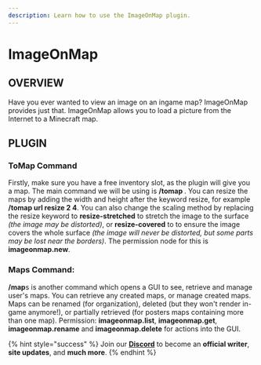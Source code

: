 ```yaml
---
description: Learn how to use the ImageOnMap plugin.
---
```


# ImageOnMap

## OVERVIEW

Have you ever wanted to view an image on an ingame map? ImageOnMap provides just that. ImageOnMap allows you to load a picture from the Internet to a Minecraft map.

## PLUGIN

### ToMap Command
Firstly, make sure you have a free inventory slot, as the plugin will give you a map.
The main command we will be using is **/tomap <url>**. You can resize the maps by adding the width and height after the keyword resize, for example **/tomap url resize 2 4**. 
You can also change the scaling method by replacing the resize keyword to **resize-stretched** to stretch the image to the surface *(the image may be distorted)*, or **resize-covered** to to ensure the image covers the whole surface *(the image will never be distorted, but some parts may be lost near the borders)*.
The permission node for this is **imageonmap.new**.

### Maps Command:
**/map**s is another command which opens a GUI to see, retrieve and manage user's maps.
You can retrieve any created maps, or manage created maps. Maps can be renamed (for organization), deleted (but they won't render in-game anymore!), or partially retrieved (for posters maps containing more than one map).
Permission: **imageonmap.list**, **imageonmap.get**, **imageonmap.rename** and **imageonmap.delete** for actions into the GUI.

{% hint style="success" %}
Join our **[Discord](https://invite.gg/minehutxyz)** to become an **official writer**, **site updates**, and **much more**.
{% endhint %}
